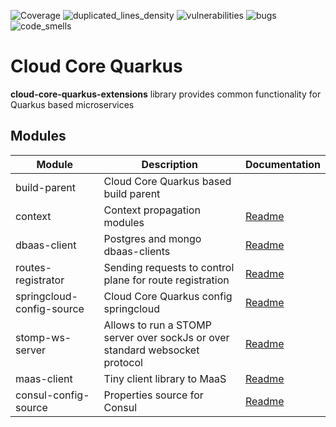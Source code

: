 ![Coverage](https://sonarcloud.io/api/project_badges/measure?metric=coverage&project=Netcracker_qubership-core-quarkus-extensions)
![duplicated_lines_density](https://sonarcloud.io/api/project_badges/measure?metric=duplicated_lines_density&project=Netcracker_qubership-core-quarkus-extensions)
![vulnerabilities](https://sonarcloud.io/api/project_badges/measure?metric=vulnerabilities&project=Netcracker_qubership-core-quarkus-extensions)
![bugs](https://sonarcloud.io/api/project_badges/measure?metric=bugs&project=Netcracker_qubership-core-quarkus-extensions)
![code_smells](https://sonarcloud.io/api/project_badges/measure?metric=code_smells&project=Netcracker_qubership-core-quarkus-extensions)

# Cloud Core Quarkus

**cloud-core-quarkus-extensions** library provides common functionality for Quarkus based microservices

## Modules

| Module                    | Description                                                                  | Documentation                                 |
| ------------------------- | ---------------------------------------------------------------------------- | --------------------------------------------- |
| build-parent              | Cloud Core Quarkus based build parent                                        |                                               |
| context                   | Context propagation modules                                                  | [Readme](context\/README.md)                  |
| dbaas-client              | Postgres and mongo dbaas-clients                                             | [Readme](dbaas-client/README.md)              |
| routes-registrator        | Sending requests to control plane for route registration                     | [Readme](routes-registrator/README.md)        |
| springcloud-config-source | Cloud Core Quarkus config springcloud                                        | [Readme](springcloud-config-source/README.md) |
| stomp-ws-server           | Allows to run a STOMP server over sockJs or over standard websocket protocol | [Readme](stomp-ws-server/README.md)           |
| maas-client               | Tiny client library to MaaS                                                  | [Readme](maas-client/README.md)               |
| consul-config-source      | Properties source for Consul                                                 | [Readme](consul-config-source/README.md)      |
